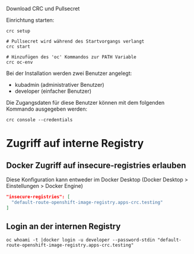 Download CRC und Pullsecret 

Einrichtung starten:
```shell
crc setup

# Pullsecret wird während des Startvorgangs verlangt
crc start 

# Hinzufügen des 'oc' Kommandos zur PATH Variable
crc oc-env
```

Bei der Installation werden zwei Benutzer angelegt:

* kubadmin (administrativer Benutzer)
* developer (einfacher Benutzer)

Die Zugangsdaten für diese Benutzer können mit dem folgenden Kommando ausgegeben werden:

```shell
crc console --credentials
```

# Zugriff auf interne Registry

## Docker Zugriff auf insecure-registries erlauben

Diese Konfiguration kann entweder im Docker Desktop (Docker Desktop > Einstellungen > Docker Engine)

```json
"insecure-registries": [
  "default-route-openshift-image-registry.apps-crc.testing"
]
```
## Login an der internen Registry

```shell
oc whoami -t |docker login -u developer --password-stdin "default-route-openshift-image-registry.apps-crc.testing"
```